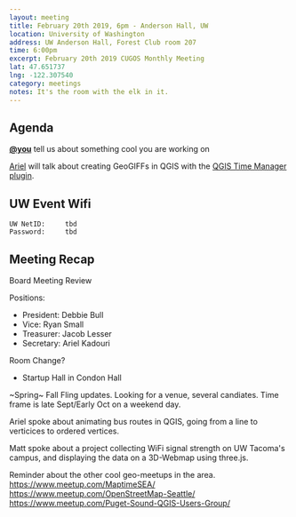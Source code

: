 ```yaml
---
layout: meeting
title: February 20th 2019, 6pm - Anderson Hall, UW
location: University of Washington
address: UW Anderson Hall, Forest Club room 207
time: 6:00pm
excerpt: February 20th 2019 CUGOS Monthly Meeting
lat: 47.651737
lng: -122.307540
category: meetings
notes: It's the room with the elk in it.
---
```



## Agenda

**[@you](http://cugos.org/people/)** tell us about something cool you are working on

[Ariel](https://twitter.com/akadouri) will talk about creating GeoGIFFs in QGIS with the [QGIS Time Manager plugin](https://plugins.qgis.org/plugins/timemanager/). 

## UW Event Wifi

```
UW NetID:     tbd
Password:     tbd
```

## Meeting Recap

Board Meeting Review

Positions:

* President: Debbie Bull
* Vice: Ryan Small
* Treasurer: Jacob Lesser
* Secretary: Ariel Kadouri

Room Change?
 * Startup Hall in Condon Hall
 
~Spring~ Fall Fling updates. Looking for a venue, several candiates. Time frame is late Sept/Early Oct on a weekend day. 

Ariel spoke about animating bus routes in QGIS, going from a line to verticices to ordered vertices. 

Matt spoke about a project collecting WiFi signal strength on UW Tacoma's campus, and displaying the data on a 3D-Webmap using three.js.

Reminder about the other cool geo-meetups in the area.
https://www.meetup.com/MaptimeSEA/
https://www.meetup.com/OpenStreetMap-Seattle/
https://www.meetup.com/Puget-Sound-QGIS-Users-Group/
